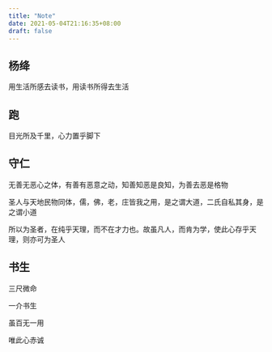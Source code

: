 ```yaml
---
title: "Note"
date: 2021-05-04T21:16:35+08:00
draft: false
---
```


## 杨绛

用生活所感去读书，用读书所得去生活



## 跑

目光所及千里，心力置乎脚下



## 守仁

无善无恶心之体，有善有恶意之动，知善知恶是良知，为善去恶是格物

圣人与天地民物同体，儒，佛，老，庄皆我之用，是之谓大道，二氏自私其身，是之谓小道

所以为圣者，在纯乎天理，而不在才力也。故虽凡人，而肯为学，使此心存乎天理，则亦可为圣人



## 书生

三尺微命

一介书生

虽百无一用

唯此心赤诚